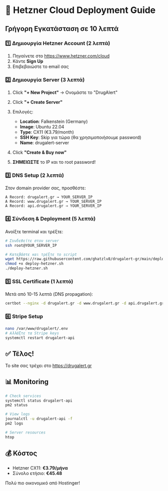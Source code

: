 # 🚀 Hetzner Cloud Deployment Guide

## Γρήγορη Εγκατάσταση σε 10 λεπτά

### 1️⃣ Δημιουργία Hetzner Account (2 λεπτά)
1. Πηγαίνετε στο https://www.hetzner.com/cloud
2. Κάντε **Sign Up**
3. Επιβεβαιώστε το email σας

### 2️⃣ Δημιουργία Server (3 λεπτά)
1. Click **"+ New Project"** → Ονομάστε το "DrugAlert"
2. Click **"+ Create Server"**
3. Επιλογές:
   - **Location**: Falkenstein (Germany) 
   - **Image**: Ubuntu 22.04
   - **Type**: CX11 (€3.79/month)
   - **SSH Key**: Skip για τώρα (θα χρησιμοποιήσουμε password)
   - **Name**: drugalert-server

4. Click **"Create & Buy now"**
5. **ΣΗΜΕΙΩΣΤΕ** το IP και το root password!

### 3️⃣ DNS Setup (2 λεπτά)
Στον domain provider σας, προσθέστε:
```
A Record: drugalert.gr → YOUR_SERVER_IP
A Record: www.drugalert.gr → YOUR_SERVER_IP
A Record: api.drugalert.gr → YOUR_SERVER_IP
```

### 4️⃣ Σύνδεση & Deployment (5 λεπτά)
Ανοίξτε terminal και τρέξτε:

```bash
# Συνδεθείτε στον server
ssh root@YOUR_SERVER_IP

# Κατεβάστε και τρέξτε το script
wget https://raw.githubusercontent.com/ghatzlv8/drugalert-gr/main/deploy-hetzner.sh
chmod +x deploy-hetzner.sh
./deploy-hetzner.sh
```

### 5️⃣ SSL Certificate (1 λεπτό)
Μετά από 10-15 λεπτά (DNS propagation):
```bash
certbot --nginx -d drugalert.gr -d www.drugalert.gr -d api.drugalert.gr
```

### 6️⃣ Stripe Setup
```bash
nano /var/www/drugalert/.env
# Αλλάξτε τα Stripe keys
systemctl restart drugalert-api
```

## ✅ Τέλος!

Το site σας τρέχει στο https://drugalert.gr

## 📊 Monitoring
```bash
# Check services
systemctl status drugalert-api
pm2 status

# View logs
journalctl -u drugalert-api -f
pm2 logs

# Server resources
htop
```

## 💰 Κόστος
- Hetzner CX11: **€3.79/μήνα**
- Σύνολο ετήσιο: **€45.48**

Πολύ πιο οικονομικό από Hostinger!
